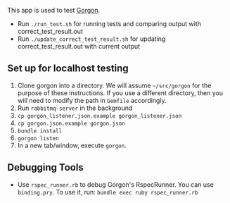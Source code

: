 This app is used to test [Gorgon](https://github.com/nulogy/Gorgon).

* Run `./run_test.sh` for running tests and comparing output with correct_test_result.out
* Run `./update_correct_test_result.sh` for updating correct_test_result.out with current output

## Set up for localhost testing
1. Clone gorgon into a directory. We will assume `~/src/gorgon` for the purpose of these instructions. If you use a different directory, then you will need to modify the path in `Gemfile` accordingly.
1. Run `rabbitmq-server` in the background
1. `cp gorgon_listener.json.example gorgon_listener.json`
1. `cp gorgon.json.example gorgon.json`
1. `bundle install`
1. `gorgon listen`
1. In a new tab/window, execute `gorgon`.

## Debugging Tools

* Use `rspec_runner.rb` to debug Gorgon's RspecRunner. You can use `binding.pry`. To use it, run: `bundle exec ruby rspec_runner.rb`

